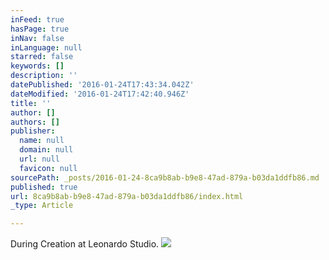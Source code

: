```yaml
---
inFeed: true
hasPage: true
inNav: false
inLanguage: null
starred: false
keywords: []
description: ''
datePublished: '2016-01-24T17:43:34.042Z'
dateModified: '2016-01-24T17:42:40.946Z'
title: ''
author: []
authors: []
publisher:
  name: null
  domain: null
  url: null
  favicon: null
sourcePath: _posts/2016-01-24-8ca9b8ab-b9e8-47ad-879a-b03da1ddfb86.md
published: true
url: 8ca9b8ab-b9e8-47ad-879a-b03da1ddfb86/index.html
_type: Article

---
```

During Creation at Leonardo Studio.
![](https://the-grid-user-content.s3-us-west-2.amazonaws.com/1e55761a-460f-4809-a172-d1f3daa0351f.jpg)